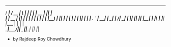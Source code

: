
   _____ _____ ____  _   _ ______ ______   _____  _  _   
  / ____|_   _/ __ \| \ | |  ____|  ____| |  __ \| || |  
 | |  __  | || |  | |  \| | |__  | |__    | |__) | || |_ 
 | | |_ | | || |  | | . ` |  __| |  __|   |  ___/|__   _|
 | |__| |_| || |__| | |\  | |____| |____  | |       | |  
  \_____|_____\____/|_| \_|______|______| |_|       |_|  
                                                         
                                                         
* by Rajdeep Roy Chowdhury
